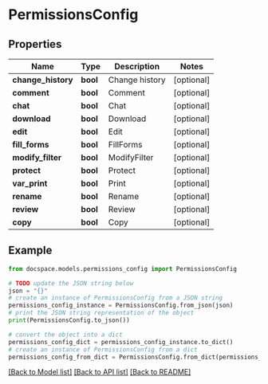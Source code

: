 # PermissionsConfig


## Properties

Name | Type | Description | Notes
------------ | ------------- | ------------- | -------------
**change_history** | **bool** | Change history | [optional] 
**comment** | **bool** | Comment | [optional] 
**chat** | **bool** | Chat | [optional] 
**download** | **bool** | Download | [optional] 
**edit** | **bool** | Edit | [optional] 
**fill_forms** | **bool** | FillForms | [optional] 
**modify_filter** | **bool** | ModifyFilter | [optional] 
**protect** | **bool** | Protect | [optional] 
**var_print** | **bool** | Print | [optional] 
**rename** | **bool** | Rename | [optional] 
**review** | **bool** | Review | [optional] 
**copy** | **bool** | Copy | [optional] 

## Example

```python
from docspace.models.permissions_config import PermissionsConfig

# TODO update the JSON string below
json = "{}"
# create an instance of PermissionsConfig from a JSON string
permissions_config_instance = PermissionsConfig.from_json(json)
# print the JSON string representation of the object
print(PermissionsConfig.to_json())

# convert the object into a dict
permissions_config_dict = permissions_config_instance.to_dict()
# create an instance of PermissionsConfig from a dict
permissions_config_from_dict = PermissionsConfig.from_dict(permissions_config_dict)
```
[[Back to Model list]](../README.md#documentation-for-models) [[Back to API list]](../README.md#documentation-for-api-endpoints) [[Back to README]](../README.md)


